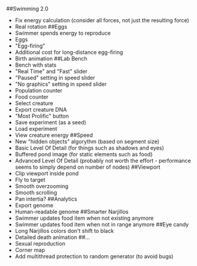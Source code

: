 ##Swimming 2.0
  * Fix energy calculation (consider all forces, not just the resulting force)
  * Real rotation
##Eggs
  * Swimmer spends energy to reproduce
  * Eggs
  * "Egg-firing"
  * Additional cost for long-distance egg-firing
  * Birth animation
##Lab Bench
  * Bench with stats
  * "Real Time" and "Fast" slider
  * "Paused" setting in speed slider
  * "No graphics" setting in speed slider
  * Population counter
  * Food counter
  * Select creature
  * Export creature DNA
  * "Most Prolific" button
  * Save experiment (as a seed)
  * Load experiment
  * View creature energy
##Speed
  * New "hidden objects" algorythm (based on segment size)
  * Basic Level Of Detail (for things such as shadows and eyes)
  * Buffered pond image (for static elements such as food)
  * Advanced Level Of Detail (probably not worth the effort - performance seems to simply depend on number of nodes)
##Viewport
  * Clip viewport inside pond
  * Fly to target
  * Smooth overzooming
  * Smooth scrolling
  * Pan intertia?
##Analytics
  * Export genome
  * Human-readable genome
##Smarter Narjillos
  * Swimmer updates food item when not existing anymore
  * Swimmer updates food item when not in range anymore
##Eye candy
  * Long Narjillos colors don't shift to black
  * Detailed death animation
##...
  * Sexual reproduction
  * Corner map
  * Add multithread protection to random generator (to avoid bugs)
